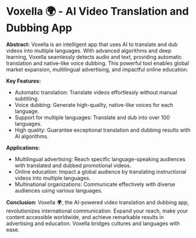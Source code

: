 # Voxella 🌍 - AI Video Translation and Dubbing App

**Abstract:**
Voxella is an intelligent app that uses AI to translate and dub videos into multiple languages. With advanced algorithms and deep learning, Voxella seamlessly detects audio and text, providing automatic translation and native-like voice dubbing. This powerful tool enables global market expansion, multilingual advertising, and impactful online education.

**Key Features:**
- Automatic translation: Translate videos effortlessly without manual subtitling.
- Voice dubbing: Generate high-quality, native-like voices for each language.
- Support for multiple languages: Translate and dub into over 100 languages.
- High quality: Guarantee exceptional translation and dubbing results with AI algorithms.

**Applications:**
- Multilingual advertising: Reach specific language-speaking audiences with translated and dubbed promotional videos.
- Online education: Impact a global audience by translating instructional videos into multiple languages.
- Multinational organizations: Communicate effectively with diverse audiences using various languages.

**Conclusion:**
Voxella 🌍, the AI-powered video translation and dubbing app, revolutionizes international communication. Expand your reach, make your content accessible worldwide, and achieve remarkable results in advertising and education. Voxella bridges cultures and languages with ease.
